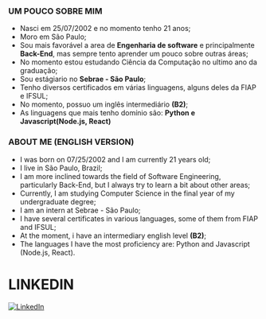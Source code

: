### UM POUCO SOBRE MIM 

* Nasci em 25/07/2002 e no momento tenho 21 anos;
* Moro em São Paulo;
* Sou mais favorável a area de **Engenharia de software** e principalmente **Back-End**, mas sempre tento aprender um pouco sobre outras áreas;
* No momento estou estudando Ciência da Computação no ultimo ano da graduação;
* Sou estágiario no **Sebrae - São Paulo**;
* Tenho diversos certificados em várias linguagens, alguns deles da FIAP e IFSUL;
* No momento, possuo um inglês intermediário **(B2)**;
* As linguagens que mais tenho domínio são: **Python e Javascript(Node.js, React)**



### ABOUT ME (ENGLISH VERSION)
* I was born on 07/25/2002 and I am currently 21 years old;
* I live in São Paulo, Brazil;
* I am more inclined towards the field of Software Engineering, particularly Back-End, but I always try to learn a bit about other areas;
* Currently, I am studying Computer Science in the final year of my undergraduate degree;
* I am an intern at Sebrae - São Paulo;
* I have several certificates in various languages, some of them from FIAP and IFSUL;
* At the moment, i have an intermediary english level **(B2)**;
* The languages I have the most proficiency are: Python and Javascript (Node.js, React).


# LINKEDIN
[![LinkedIn](https://img.shields.io/badge/LinkedIn-Profile-blue?style=flat-square&logo=linkedin)](https://www.linkedin.com/in/gustavodeaquinoavila/)


